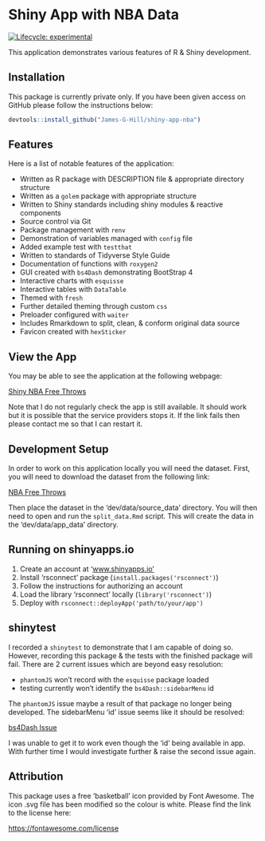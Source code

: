 
<!-- README.md is generated from README.Rmd. Please edit that file -->

# Shiny App with NBA Data

<!-- badges: start -->

[![Lifecycle:
experimental](https://img.shields.io/badge/lifecycle-experimental-orange.svg)](https://lifecycle.r-lib.org/articles/stages.html#experimental)
<!-- badges: end -->

This application demonstrates various features of R & Shiny development.

## Installation

This package is currently private only. If you have been given access on
GitHub please follow the instructions below:

``` r
devtools::install_github("James-G-Hill/shiny-app-nba")
```

## Features

Here is a list of notable features of the application:

-   Written as R package with DESCRIPTION file & appropriate directory
    structure
-   Written as a `golem` package with appropriate structure
-   Written to Shiny standards including shiny modules & reactive
    components
-   Source control via Git
-   Package management with `renv`
-   Demonstration of variables managed with `config` file
-   Added example test with `testthat`
-   Written to standards of Tidyverse Style Guide
-   Documentation of functions with `roxygen2`
-   GUI created with `bs4Dash` demonstrating BootStrap 4
-   Interactive charts with `esquisse`
-   Interactive tables with `DataTable`
-   Themed with `fresh`
-   Further detailed theming through custom `css`
-   Preloader configured with `waiter`
-   Includes Rmarkdown to split, clean, & conform original data source
-   Favicon created with `hexSticker`

## View the App

You may be able to see the application at the following webpage:

[Shiny NBA Free
Throws](https://james-g-hill.shinyapps.io/shiny-app-nba/)

Note that I do not regularly check the app is still available. It should
work but it is possible that the service providers stops it. If the link
fails then please contact me so that I can restart it.

## Development Setup

In order to work on this application locally you will need the dataset.
First, you will need to download the dataset from the following link:

[NBA Free
Throws](https://www.kaggle.com/sebastianmantey/nba-free-throws)

Then place the dataset in the ‘dev/data/source_data’ directory. You will
then need to open and run the `split_data.Rmd` script. This will create
the data in the ‘dev/data/app_data’ directory.

## Running on shinyapps.io

1.  Create an account at ‘www.shinyapps.io’
2.  Install ‘rsconnect’ package (`install.packages('rsconnect')`)
3.  Follow the instructions for authorizing an account
4.  Load the library ‘rsconnect’ locally (`library('rsconnect')`)
5.  Deploy with `rsconnect::deployApp('path/to/your/app')`

## shinytest

I recorded a `shinytest` to demonstrate that I am capable of doing so.
However, recording this package & the tests with the finished package
will fail. There are 2 current issues which are beyond easy resolution:

-   `phantomJS` won’t record with the `esquisse` package loaded
-   testing currently won’t identify the `bs4Dash::sidebarMenu` id

The `phantomJS` issue maybe a result of that package no longer being
developed. The sidebarMenu ‘id’ issue seems like it should be resolved:

[bs4Dash Issue](https://github.com/RinteRface/bs4Dash/issues/8)

I was unable to get it to work even though the ‘id’ being available in
app. With further time I would investigate further & raise the second
issue again.

## Attribution

This package uses a free ‘basketball’ icon provided by Font Awesome. The
icon .svg file has been modified so the colour is white. Please find the
link to the license here:

<https://fontawesome.com/license>
